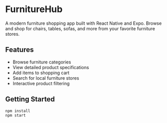 # FurnitureHub

A modern furniture shopping app built with React Native and Expo. Browse and shop for chairs, tables, sofas, and more from your favorite furniture stores.

## Features

- Browse furniture categories
- View detailed product specifications
- Add items to shopping cart
- Search for local furniture stores
- Interactive product filtering

## Getting Started

```bash
npm install
npm start
```
